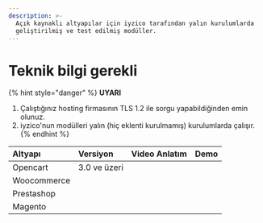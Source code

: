 ```yaml
---
description: >-
  Açık kaynaklı altyapılar için iyzico tarafından yalın kurulumlarda
  geliştirilmiş ve test edilmiş modüller.
---
```


# Teknik bilgi gerekli

{% hint style="danger" %}
**UYARI**

1. Çalıştığınız hosting firmasının TLS 1.2 ile sorgu yapabildiğinden emin olunuz.
2. iyzico'nun modülleri yalın \(hiç eklenti kurulmamış\) kurulumlarda çalışır.
{% endhint %}

| Altyapı | Versiyon | Video Anlatım | Demo |
| :--- | :--- | :--- | :--- |
| Opencart | 3.0 ve üzeri |  |  |
| Woocommerce |  |  |  |
| Prestashop |  |  |  |
| Magento |  |  |  |



